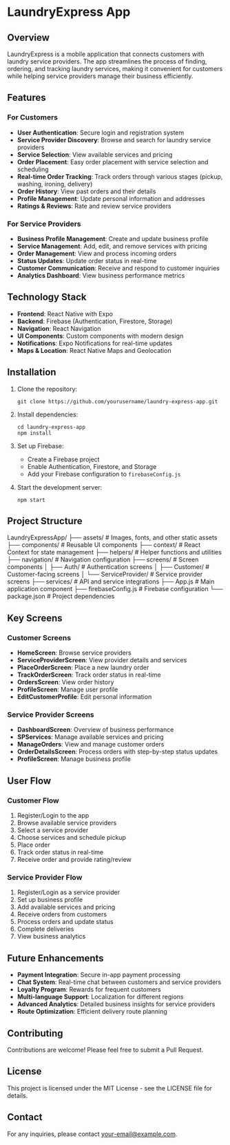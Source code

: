 # LaundryExpress App

## Overview

LaundryExpress is a mobile application that connects customers with laundry service providers. The app streamlines the process of finding, ordering, and tracking laundry services, making it convenient for customers while helping service providers manage their business efficiently.

## Features

### For Customers

- **User Authentication**: Secure login and registration system
- **Service Provider Discovery**: Browse and search for laundry service providers
- **Service Selection**: View available services and pricing
- **Order Placement**: Easy order placement with service selection and scheduling
- **Real-time Order Tracking**: Track orders through various stages (pickup, washing, ironing, delivery)
- **Order History**: View past orders and their details
- **Profile Management**: Update personal information and addresses
- **Ratings & Reviews**: Rate and review service providers

### For Service Providers

- **Business Profile Management**: Create and update business profile
- **Service Management**: Add, edit, and remove services with pricing
- **Order Management**: View and process incoming orders
- **Status Updates**: Update order status in real-time
- **Customer Communication**: Receive and respond to customer inquiries
- **Analytics Dashboard**: View business performance metrics

## Technology Stack

- **Frontend**: React Native with Expo
- **Backend**: Firebase (Authentication, Firestore, Storage)
- **Navigation**: React Navigation
- **UI Components**: Custom components with modern design
- **Notifications**: Expo Notifications for real-time updates
- **Maps & Location**: React Native Maps and Geolocation

## Installation

1. Clone the repository:
   ```
   git clone https://github.com/yourusername/laundry-express-app.git
   ```

2. Install dependencies:
   ```
   cd laundry-express-app
   npm install
   ```

3. Set up Firebase:
   - Create a Firebase project
   - Enable Authentication, Firestore, and Storage
   - Add your Firebase configuration to `firebaseConfig.js`

4. Start the development server:
   ```
   npm start
   ```

## Project Structure
LaundryExpressApp/
├── assets/ # Images, fonts, and other static assets
├── components/ # Reusable UI components
├── context/ # React Context for state management
├── helpers/ # Helper functions and utilities
├── navigation/ # Navigation configuration
├── screens/ # Screen components
│ ├── Auth/ # Authentication screens
│ ├── Customer/ # Customer-facing screens
│ └── ServiceProvider/ # Service provider screens
├── services/ # API and service integrations
├── App.js # Main application component
├── firebaseConfig.js # Firebase configuration
└── package.json # Project dependencies


## Key Screens

### Customer Screens

- **HomeScreen**: Browse service providers
- **ServiceProviderScreen**: View provider details and services
- **PlaceOrderScreen**: Place a new laundry order
- **TrackOrderScreen**: Track order status in real-time
- **OrdersScreen**: View order history
- **ProfileScreen**: Manage user profile
- **EditCustomerProfile**: Edit personal information

### Service Provider Screens

- **DashboardScreen**: Overview of business performance
- **SPServices**: Manage available services and pricing
- **ManageOrders**: View and manage customer orders
- **OrderDetailsScreen**: Process orders with step-by-step status updates
- **ProfileScreen**: Manage business profile

## User Flow

### Customer Flow

1. Register/Login to the app
2. Browse available service providers
3. Select a service provider
4. Choose services and schedule pickup
5. Place order
6. Track order status in real-time
7. Receive order and provide rating/review

### Service Provider Flow

1. Register/Login as a service provider
2. Set up business profile
3. Add available services and pricing
4. Receive orders from customers
5. Process orders and update status
6. Complete deliveries
7. View business analytics

## Future Enhancements

- **Payment Integration**: Secure in-app payment processing
- **Chat System**: Real-time chat between customers and service providers
- **Loyalty Program**: Rewards for frequent customers
- **Multi-language Support**: Localization for different regions
- **Advanced Analytics**: Detailed business insights for service providers
- **Route Optimization**: Efficient delivery route planning

## Contributing

Contributions are welcome! Please feel free to submit a Pull Request.

## License

This project is licensed under the MIT License - see the LICENSE file for details.

## Contact

For any inquiries, please contact [your-email@example.com](mailto:your-email@example.com).
